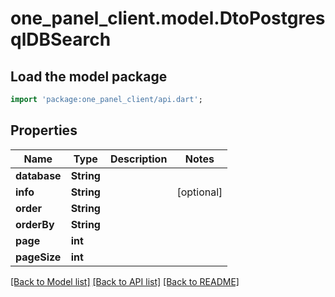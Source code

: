# one_panel_client.model.DtoPostgresqlDBSearch

## Load the model package
```dart
import 'package:one_panel_client/api.dart';
```

## Properties
Name | Type | Description | Notes
------------ | ------------- | ------------- | -------------
**database** | **String** |  | 
**info** | **String** |  | [optional] 
**order** | **String** |  | 
**orderBy** | **String** |  | 
**page** | **int** |  | 
**pageSize** | **int** |  | 

[[Back to Model list]](../README.md#documentation-for-models) [[Back to API list]](../README.md#documentation-for-api-endpoints) [[Back to README]](../README.md)


